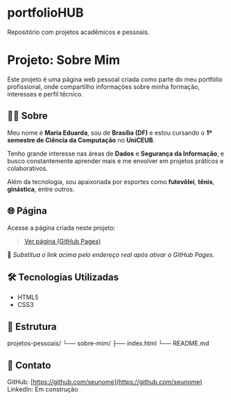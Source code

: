 # portfolioHUB
Repositório com projetos acadêmicos e pessoais.
# Projeto: Sobre Mim

Este projeto é uma página web pessoal criada como parte do meu portfólio profissional, onde compartilho informações sobre minha formação, interesses e perfil técnico.

## 👩‍💻 Sobre

Meu nome é **Maria Eduarda**, sou de **Brasília (DF)** e estou cursando o **1º semestre de Ciência da Computação** no **UniCEUB**.

Tenho grande interesse nas áreas de **Dados** e **Segurança da Informação**, e busco constantemente aprender mais e me envolver em projetos práticos e colaborativos.

Além da tecnologia, sou apaixonada por esportes como **futevôlei**, **tênis**, **ginástica**, entre outros.

## 🌐 Página

Acesse a página criada neste projeto:

> [Ver página (GitHub Pages)](https://seunome.github.io/portfolioHUB/projetos-pessoais/sobre-mim/index.html)

📌 *Substitua o link acima pelo endereço real após ativar o GitHub Pages.*

## 🛠️ Tecnologias Utilizadas

- HTML5
- CSS3

## 📁 Estrutura

projetos-pessoais/
└── sobre-mim/
├── index.html
└── README.md


## 🔗 Contato

GitHub: [https://github.com/seunome](https://github.com/seunome)  
LinkedIn: Em construção
